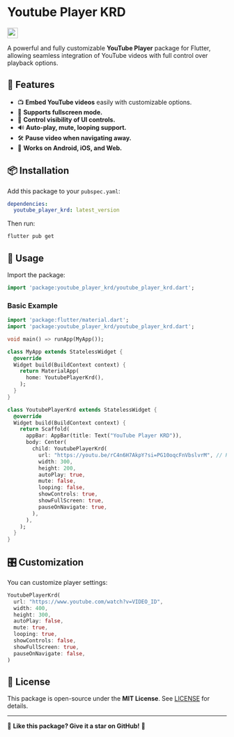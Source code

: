 # Youtube Player KRD

<img src="https://youtu.be/DYQ4wReivFI?si=SmHVxI5zDXlzo9tX" width="24px" height="24px"/>

A powerful and fully customizable **YouTube Player** package for Flutter, allowing seamless integration of YouTube videos with full control over playback options.

## 🚀 Features

- 📺 **Embed YouTube videos** easily with customizable options.
- 🔄 **Supports fullscreen mode.**
- 🎨 **Control visibility of UI controls.**
- 🔊 **Auto-play, mute, looping support.**
- 🛠️ **Pause video when navigating away.**
- 📱 **Works on Android, iOS, and Web.**

## 📦 Installation

Add this package to your `pubspec.yaml`:

```yaml
dependencies:
  youtube_player_krd: latest_version
```

Then run:

```sh
flutter pub get
```

## 🎯 Usage

Import the package:

```dart
import 'package:youtube_player_krd/youtube_player_krd.dart';
```

### **Basic Example**

```dart
import 'package:flutter/material.dart';
import 'package:youtube_player_krd/youtube_player_krd.dart';

void main() => runApp(MyApp());

class MyApp extends StatelessWidget {
  @override
  Widget build(BuildContext context) {
    return MaterialApp(
      home: YoutubePlayerKrd(),
    );
  }
}

class YoutubePlayerKrd extends StatelessWidget {
  @override
  Widget build(BuildContext context) {
    return Scaffold(
      appBar: AppBar(title: Text("YouTube Player KRD")),
      body: Center(
        child: YoutubePlayerKrd(
          url: "https://youtu.be/rC4n6H7AkpY?si=PG10oqcFnVbslvrM", // Replace with your YouTube video URL
          width: 300,
          height: 200,
          autoPlay: true,
          mute: false,
          looping: false,
          showControls: true,
          showFullScreen: true,
          pauseOnNavigate: true,
        ),
      ),
    );
  }
}
```

## 🎛️ Customization

You can customize player settings:

```dart
YoutubePlayerKrd(
  url: "https://www.youtube.com/watch?v=VIDEO_ID",
  width: 400,
  height: 300,
  autoPlay: false,
  mute: true,
  looping: true,
  showControls: false,
  showFullScreen: true,
  pauseOnNavigate: false,
)
```

<!-- ## 🎮 Controller Functions

Control the player dynamically:

```dart
not now
``` -->

## 📝 License

This package is open-source under the **MIT License**. See [LICENSE](./LICENSE) for details.

---

🌟 **Like this package? Give it a star on GitHub!** 🚀
